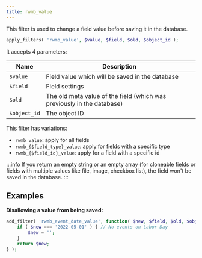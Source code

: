 ```yaml
---
title: rwmb_value
---
```


This filter is used to change a field value before saving it in the database.

```php
apply_filters( 'rwmb_value', $value, $field, $old, $object_id );
```

It accepts 4 parameters:

Name|Description
---|---
`$value`| Field value which will be saved in the database
`$field`| Field settings
`$old`| The old meta value of the field (which was previously in the database)
`$object_id`| The object ID

This filter has variations:

- `rwmb_value`: apply for all fields
- `rwmb_{$field_type}_value`: apply for fields with a specific type
- `rwmb_{$field_id}_value`: apply for a field with a specific id

:::info
If you return an empty string or an empty array (for cloneable fields or fields with multiple values like file, image, checkbox list), the field won't be saved in the database.
:::

## Examples

**Disallowing a value from being saved:**

```php
add_filter( 'rwmb_event_date_value', function( $new, $field, $old, $object_id ) {
	if ( $new === '2022-05-01' ) { // No events on Labor Day
		$new = '';
	}
	return $new;
} );
```
